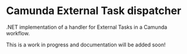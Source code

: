 # Camunda External Task dispatcher

.NET implementation of a handler for External Tasks in a Camunda workflow.

This is a work in progress and documentation will be added soon!
